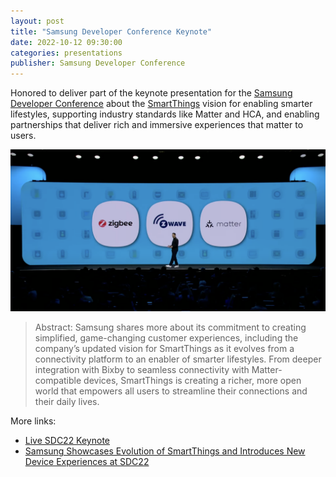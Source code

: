 ```yaml
---
layout: post
title: "Samsung Developer Conference Keynote"
date: 2022-10-12 09:30:00
categories: presentations
publisher: Samsung Developer Conference
---
```


Honored to deliver part of the keynote presentation for the [Samsung Developer Conference][ln1] about the [SmartThings][ln2] vision for enabling smarter lifestyles, supporting industry standards like Matter and HCA, and enabling partnerships that deliver rich and immersive experiences that matter to users.

<p><img src="/images/MDB-samsung-developer-conference-2022.png"></p>

> Abstract: Samsung shares more about its commitment to creating simplified, game-changing customer experiences, including the company’s updated vision for SmartThings as it evolves from a connectivity platform to an enabler of smarter lifestyles. From deeper integration with Bixby to seamless connectivity with Matter-compatible devices, SmartThings is creating a richer, more open world that empowers all users to streamline their connections and their daily lives.

More links:

* [Live SDC22 Keynote][ln3]
* [Samsung Showcases Evolution of SmartThings and Introduces New Device Experiences at SDC22][ln4]


[ln1]: http://developer.samsung.com/sdc "Samsung Developer Conference"
[ln2]: https://smartthings.com/
[ln3]: https://youtube.com/live/HZ-thVjowcw?feature=shares&t=1136
[ln4]: https://news.samsung.com/us/samsung-sdc22-smartthings-new-era-calm-technology-centered/

